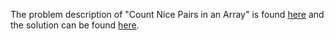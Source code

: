 The problem description of "Count Nice Pairs in an Array" is found [here](https://leetcode.com/problems/count-nice-pairs-in-an-array/) and the solution can be found [here](https://github.com/aurimas13/Solutions-To-Problems/blob/main/LeetCode/Python%20Solutions/Count%20Nice%20Pairs%20in%20an%20Array/count.py).